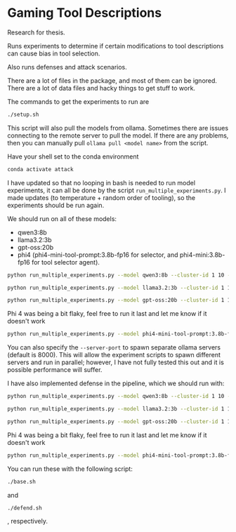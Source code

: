 # Gaming Tool Descriptions

Research for thesis.

Runs experiments to determine if certain modifications to tool descriptions can cause bias in tool selection.

Also runs defenses and attack scenarios.


There are a lot of files in the package, and most of them can be ignored. There are a lot of data files and hacky things to get stuff to work.

The commands to get the experiments to run are 

```bash
./setup.sh
```

This script will also pull the models from ollama. Sometimes there are issues connecting to the remote server to pull the model.
If there are any problems, then you can manually pull `ollama pull <model name>` from the script.

Have your shell set to the conda environment

```bash
conda activate attack
```

I have updated so that no looping in bash is needed to run model experiments, it can all be done by the script `run_multiple_experiments.py`. I made updates (to temperature + random order of tooling), so the experiments should be run again. 


We should run on all of these models:
- qwen3:8b
- llama3.2:3b
- gpt-oss:20b
- phi4 (phi4-mini-tool-prompt:3.8b-fp16 for selector, and phi4-mini:3.8b-fp16 for tool selector agent).

```bash
python run_multiple_experiments.py --model qwen3:8b --cluster-id 1 10 --server-port 11434 --server-type ollama
```
```bash
python run_multiple_experiments.py --model llama3.2:3b --cluster-id 1 10 --server-port 11435 --server-type ollama
```
```bash
python run_multiple_experiments.py --model gpt-oss:20b --cluster-id 1 10 --server-port 11436 --server-type ollama
```

Phi 4 was being a bit flaky, feel free to run it last and let me know if it doesn't work
```bash
python run_multiple_experiments.py --model phi4-mini-tool-prompt:3.8b-fp16 --attacker-llm-model phi4-mini:3.8b-fp16 --defender-llm-model phi4-mini:3.8b-fp16 --cluster-id 1 10 --server-port 11437 --server-type ollama
```

You can also specify the `--server-port` to spawn separate ollama servers (default is 8000). This will allow the experiment scripts to spawn different servers and run in parallel; however, I have not fully tested this out and it is possible performance will suffer.

I have also implemented defense in the pipeline, which we should run with:

```bash
python run_multiple_experiments.py --model qwen3:8b --cluster-id 1 10 --defense-mechanism objective --server-port 11434 --server-type ollama
```
```bash
python run_multiple_experiments.py --model llama3.2:3b --cluster-id 1 10 --defense-mechanism objective --server-port 11435 --server-type ollama
```
```bash
python run_multiple_experiments.py --model gpt-oss:20b --cluster-id 1 10 --defense-mechanism objective --server-port 11436 --server-type ollama
```
Phi 4 was being a bit flaky, feel free to run it last and let me know if it doesn't work
```bash
python run_multiple_experiments.py --model phi4-mini-tool-prompt:3.8b-fp16 --attacker-llm-model phi4-mini:3.8b-fp16 --defender-llm-model phi4-mini:3.8b-fp16 --cluster-id 1 10 --defense-mechanism objective --server-port 11437 --server-type ollama
```

You can run these with the following script:
```bash
./base.sh
```
and
```bash
./defend.sh
```
, respectively.